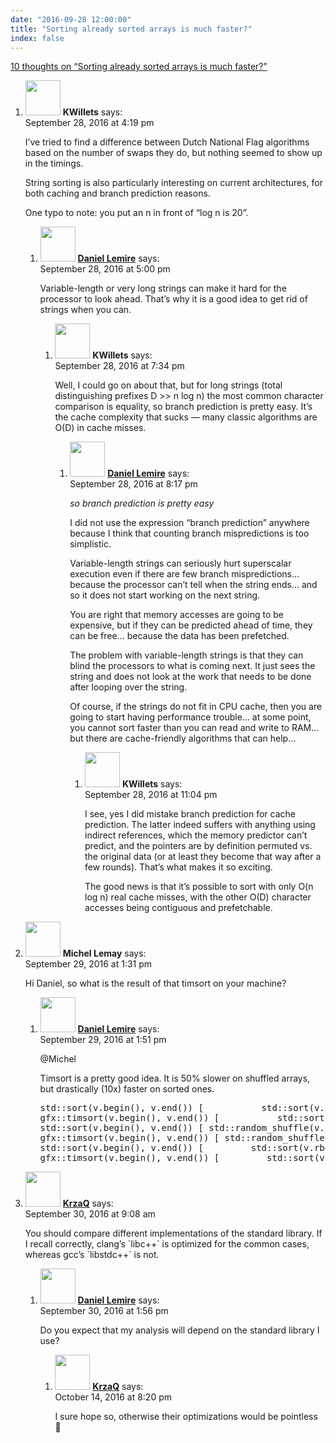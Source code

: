 ```yaml
---
date: "2016-09-28 12:00:00"
title: "Sorting already sorted arrays is much faster?"
index: false
---
```


[10 thoughts on &ldquo;Sorting already sorted arrays is much faster?&rdquo;](/lemire/blog/2016/09-28-sorting-already-sorted-arrays-is-much-faster)

<ol class="comment-list">
<li id="comment-253800" class="comment even thread-even depth-1 parent">
<div class="comment-author vcard">
<img alt src="https://secure.gravatar.com/avatar/331059294e89906fef3d785f06820025?s=56&#038;d=mm&#038;r=g" srcset="https://secure.gravatar.com/avatar/331059294e89906fef3d785f06820025?s=112&#038;d=mm&#038;r=g 2x" class="avatar avatar-56 photo" height="56" width="56" decoding="async" /> <b class="fn">KWillets</b> <span class="says">says:</span> </div>
<div class="comment-metadata"><time datetime="2016-09-28T16:19:36+00:00">September 28, 2016 at 4:19 pm</time></a> </div>
<div class="comment-content">
<p>I&rsquo;ve tried to find a difference between Dutch National Flag algorithms based on the number of swaps they do, but nothing seemed to show up in the timings. </p>
<p>String sorting is also particularly interesting on current architectures, for both caching and branch prediction reasons. </p>
<p>One typo to note: you put an n in front of &ldquo;log n is 20&rdquo;.</p>
</div>
<ol class="children">
<li id="comment-253804" class="comment byuser comment-author-lemire bypostauthor odd alt depth-2 parent">
<div class="comment-author vcard">
<img alt src="https://secure.gravatar.com/avatar/2ca999bef9535950f5b84281a4dab006?s=56&#038;d=mm&#038;r=g" srcset="https://secure.gravatar.com/avatar/2ca999bef9535950f5b84281a4dab006?s=112&#038;d=mm&#038;r=g 2x" class="avatar avatar-56 photo" height="56" width="56" decoding="async" /> <b class="fn"><a href="https://lemire.me/en/" class="url" rel="ugc">Daniel Lemire</a></b> <span class="says">says:</span> </div>
<div class="comment-metadata"><time datetime="2016-09-28T17:00:40+00:00">September 28, 2016 at 5:00 pm</time></a> </div>
<div class="comment-content">
<p>Variable-length or very long strings can make it hard for the processor to look ahead. That&rsquo;s why it is a good idea to get rid of strings when you can.</p>
</div>
<ol class="children">
<li id="comment-253823" class="comment even depth-3 parent">
<div class="comment-author vcard">
<img alt src="https://secure.gravatar.com/avatar/331059294e89906fef3d785f06820025?s=56&#038;d=mm&#038;r=g" srcset="https://secure.gravatar.com/avatar/331059294e89906fef3d785f06820025?s=112&#038;d=mm&#038;r=g 2x" class="avatar avatar-56 photo" height="56" width="56" loading="lazy" decoding="async" /> <b class="fn">KWillets</b> <span class="says">says:</span> </div>
<div class="comment-metadata"><time datetime="2016-09-28T19:34:08+00:00">September 28, 2016 at 7:34 pm</time></a> </div>
<div class="comment-content">
<p>Well, I could go on about that, but for long strings (total distinguishing prefixes D &gt;&gt; n log n) the most common character comparison is equality, so branch prediction is pretty easy. It&rsquo;s the cache complexity that sucks &#8212; many classic algorithms are O(D) in cache misses.</p>
</div>
<ol class="children">
<li id="comment-253826" class="comment byuser comment-author-lemire bypostauthor odd alt depth-4 parent">
<div class="comment-author vcard">
<img alt src="https://secure.gravatar.com/avatar/2ca999bef9535950f5b84281a4dab006?s=56&#038;d=mm&#038;r=g" srcset="https://secure.gravatar.com/avatar/2ca999bef9535950f5b84281a4dab006?s=112&#038;d=mm&#038;r=g 2x" class="avatar avatar-56 photo" height="56" width="56" loading="lazy" decoding="async" /> <b class="fn"><a href="https://lemire.me/en/" class="url" rel="ugc">Daniel Lemire</a></b> <span class="says">says:</span> </div>
<div class="comment-metadata"><time datetime="2016-09-28T20:17:44+00:00">September 28, 2016 at 8:17 pm</time></a> </div>
<div class="comment-content">
<p><em>so branch prediction is pretty easy</em></p>
<p>I did not use the expression &ldquo;branch prediction&rdquo; anywhere because I think that counting branch mispredictions is too simplistic.</p>
<p>Variable-length strings can seriously hurt superscalar execution even if there are few branch mispredictions&#8230; because the processor can&rsquo;t tell when the string ends&#8230; and so it does not start working on the next string.</p>
<p>You are right that memory accesses are going to be expensive, but if they can be predicted ahead of time, they can be free&#8230; because the data has been prefetched. </p>
<p>The problem with variable-length strings is that they can blind the processors to what is coming next. It just sees the string and does not look at the work that needs to be done after looping over the string.</p>
<p>Of course, if the strings do not fit in CPU cache, then you are going to start having performance trouble&#8230; at some point, you cannot sort faster than you can read and write to RAM&#8230; but there are cache-friendly algorithms that can help&#8230;</p>
</div>
<ol class="children">
<li id="comment-253843" class="comment even depth-5">
<div class="comment-author vcard">
<img alt src="https://secure.gravatar.com/avatar/331059294e89906fef3d785f06820025?s=56&#038;d=mm&#038;r=g" srcset="https://secure.gravatar.com/avatar/331059294e89906fef3d785f06820025?s=112&#038;d=mm&#038;r=g 2x" class="avatar avatar-56 photo" height="56" width="56" loading="lazy" decoding="async" /> <b class="fn">KWillets</b> <span class="says">says:</span> </div>
<div class="comment-metadata"><time datetime="2016-09-28T23:04:41+00:00">September 28, 2016 at 11:04 pm</time></a> </div>
<div class="comment-content">
<p>I see, yes I did mistake branch prediction for cache prediction. The latter indeed suffers with anything using indirect references, which the memory predictor can&rsquo;t predict, and the pointers are by definition permuted vs. the original data (or at least they become that way after a few rounds). That&rsquo;s what makes it so exciting.</p>
<p>The good news is that it&rsquo;s possible to sort with only O(n log n) real cache misses, with the other O(D) character accesses being contiguous and prefetchable.</p>
</div>
</li>
</ol>
</li>
</ol>
</li>
</ol>
</li>
</ol>
</li>
<li id="comment-253924" class="comment odd alt thread-odd thread-alt depth-1 parent">
<div class="comment-author vcard">
<img alt src="https://secure.gravatar.com/avatar/073f67f5295376245c787a0aa3b99842?s=56&#038;d=mm&#038;r=g" srcset="https://secure.gravatar.com/avatar/073f67f5295376245c787a0aa3b99842?s=112&#038;d=mm&#038;r=g 2x" class="avatar avatar-56 photo" height="56" width="56" loading="lazy" decoding="async" /> <b class="fn">Michel Lemay</b> <span class="says">says:</span> </div>
<div class="comment-metadata"><time datetime="2016-09-29T13:31:31+00:00">September 29, 2016 at 1:31 pm</time></a> </div>
<div class="comment-content">
<p>Hi Daniel, so what is the result of that timsort on your machine?</p>
</div>
<ol class="children">
<li id="comment-253925" class="comment byuser comment-author-lemire bypostauthor even depth-2">
<div class="comment-author vcard">
<img alt src="https://secure.gravatar.com/avatar/2ca999bef9535950f5b84281a4dab006?s=56&#038;d=mm&#038;r=g" srcset="https://secure.gravatar.com/avatar/2ca999bef9535950f5b84281a4dab006?s=112&#038;d=mm&#038;r=g 2x" class="avatar avatar-56 photo" height="56" width="56" loading="lazy" decoding="async" /> <b class="fn"><a href="https://lemire.me/en/" class="url" rel="ugc">Daniel Lemire</a></b> <span class="says">says:</span> </div>
<div class="comment-metadata"><time datetime="2016-09-29T13:51:53+00:00">September 29, 2016 at 1:51 pm</time></a> </div>
<div class="comment-content">
<p>@Michel</p>
<p>Timsort is a pretty good idea. It is 50% slower on shuffled arrays, but drastically (10x) faster on sorted ones.</p>
<pre>
std::sort(v.begin(), v.end()) [           std::sort(v.begin(), v.end())]:  40.95 cycles per element
gfx::timsort(v.begin(), v.end()) [           std::sort(v.begin(), v.end())]:  2.01 cycles per element
std::sort(v.begin(), v.end()) [ std::random_shuffle(v.begin(), v.end())]:  234.56 cycles per element
gfx::timsort(v.begin(), v.end()) [ std::random_shuffle(v.begin(), v.end())]:  341.48 cycles per element
std::sort(v.begin(), v.end()) [         std::sort(v.rbegin(), v.rend())]:  32.29 cycles per element
gfx::timsort(v.begin(), v.end()) [         std::sort(v.rbegin(), v.rend())]:  2.65 cycles per element
</pre>
</div>
</li>
</ol>
</li>
<li id="comment-254027" class="comment odd alt thread-even depth-1 parent">
<div class="comment-author vcard">
<img alt src="https://secure.gravatar.com/avatar/906dfe604654ebb81a883b1af0c36df1?s=56&#038;d=mm&#038;r=g" srcset="https://secure.gravatar.com/avatar/906dfe604654ebb81a883b1af0c36df1?s=112&#038;d=mm&#038;r=g 2x" class="avatar avatar-56 photo" height="56" width="56" loading="lazy" decoding="async" /> <b class="fn"><a href="https://dev.krzaq.cc" class="url" rel="ugc external nofollow">KrzaQ</a></b> <span class="says">says:</span> </div>
<div class="comment-metadata"><time datetime="2016-09-30T09:08:17+00:00">September 30, 2016 at 9:08 am</time></a> </div>
<div class="comment-content">
<p>You should compare different implementations of the standard library. If I recall correctly, clang&rsquo;s `libc++` is optimized for the common cases, whereas gcc&rsquo;s `libstdc++` is not.</p>
</div>
<ol class="children">
<li id="comment-254061" class="comment byuser comment-author-lemire bypostauthor even depth-2 parent">
<div class="comment-author vcard">
<img alt src="https://secure.gravatar.com/avatar/2ca999bef9535950f5b84281a4dab006?s=56&#038;d=mm&#038;r=g" srcset="https://secure.gravatar.com/avatar/2ca999bef9535950f5b84281a4dab006?s=112&#038;d=mm&#038;r=g 2x" class="avatar avatar-56 photo" height="56" width="56" loading="lazy" decoding="async" /> <b class="fn"><a href="https://lemire.me/en/" class="url" rel="ugc">Daniel Lemire</a></b> <span class="says">says:</span> </div>
<div class="comment-metadata"><time datetime="2016-09-30T13:56:55+00:00">September 30, 2016 at 1:56 pm</time></a> </div>
<div class="comment-content">
<p>Do you expect that my analysis will depend on the standard library I use?</p>
</div>
<ol class="children">
<li id="comment-255782" class="comment odd alt depth-3">
<div class="comment-author vcard">
<img alt src="https://secure.gravatar.com/avatar/906dfe604654ebb81a883b1af0c36df1?s=56&#038;d=mm&#038;r=g" srcset="https://secure.gravatar.com/avatar/906dfe604654ebb81a883b1af0c36df1?s=112&#038;d=mm&#038;r=g 2x" class="avatar avatar-56 photo" height="56" width="56" loading="lazy" decoding="async" /> <b class="fn"><a href="https://dev.krzaq.cc" class="url" rel="ugc external nofollow">KrzaQ</a></b> <span class="says">says:</span> </div>
<div class="comment-metadata"><time datetime="2016-10-14T20:20:28+00:00">October 14, 2016 at 8:20 pm</time></a> </div>
<div class="comment-content">
<p>I sure hope so, otherwise their optimizations would be pointless 🙂</p>
</div>
</li>
</ol>
</li>
</ol>
</li>
</ol>
